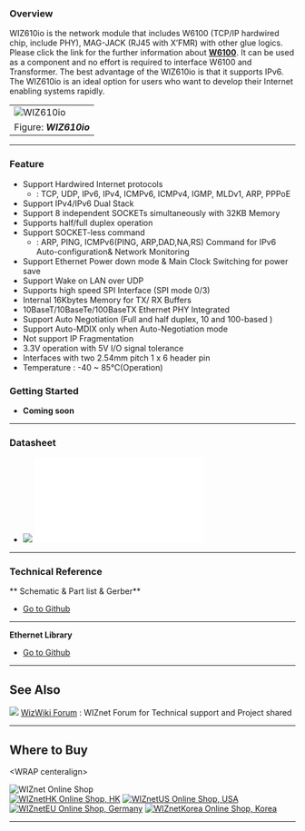 
### Overview

WIZ610io is the network module that includes W6100 (TCP/IP hardwired
chip, include PHY), MAG-JACK (RJ45 with X’FMR) with other glue logics.
Please click the link for the further information about
**[W6100]()**. It can be used as a component and
no effort is required to interface W6100 and Transformer. The best
advantage of the WIZ610io is that it supports IPv6. The WIZ610io is an
ideal option for users who want to develop their Internet enabling
systems rapidly.

|                                                   |
| ------------------------------------------------- |
| ![WIZ610io](/products/wiz610io/wiz610io_1.png%20) |
| Figure: ***WIZ610io***                            |

-----

### Feature

  - Support Hardwired Internet protocols
      - : TCP, UDP, IPv6, IPv4, ICMPv6, ICMPv4, IGMP, MLDv1, ARP, PPPoE
  - Support IPv4/IPv6 Dual Stack
  - Support 8 independent SOCKETs simultaneously with 32KB Memory
  - Supports half/full duplex operation
  - Support SOCKET-less command
      - : ARP, PING, ICMPv6(PING, ARP,DAD,NA,RS) Command for IPv6
        Auto-configuration& Network Monitoring
  - Support Ethernet Power down mode & Main Clock Switching for power
    save
  - Support Wake on LAN over UDP
  - Supports high speed SPI Interface (SPI mode 0/3)
  - Internal 16Kbytes Memory for TX/ RX Buffers
  - 10BaseT/10BaseTe/100BaseTX Ethernet PHY Integrated
  - Support Auto Negotiation (Full and half duplex, 10 and 100-based )
  - Support Auto-MDIX only when Auto-Negotiation mode
  - Not support IP Fragmentation
  - 3.3V operation with 5V I/O signal tolerance
  - Interfaces with two 2.54mm pitch 1 x 6 header pin
  - Temperature : -40 \~ 85℃(Operation)

### Getting Started

  - **Coming soon**

-----

### Datasheet

  - ![](/products/w5500/w5500_evb/icons/download.png)
    ![Download](/products/wiz610io/wiz610io_user_manual_v1.1.pdf) 

-----

### Technical Reference

\*\* Schematic & Part list & Gerber\*\*

  - [Go to
    Github](https://github.com/Wiznet/Hardware-Files-of-WIZnet/tree/master/05_Network_Module)

-----

**Ethernet Library**

  - [Go to Github](https://github.com/Wiznet/ioLibrary_Driver)

-----

## See Also

![](/products/w5500/w5500_evb/icons/link.png) [WizWiki
Forum](http://www.wizwiki.net/forum) : WIZnet Forum for Technical
support and Project shared

-----

## Where to Buy

\<WRAP centeralign\>

![WIZnet Online Shop](/products/w5500/buynow.png)  
[![WIZnetHK Online Shop,
HK](/products/w5500/w5500_evb/icons/dollar.png)](https://www.wiznet.hk/en/network-module/91-wiz610io.html)
[![WIZnetUS Online Shop,
USA](/products/w5500/w5500_evb/icons/dollar.png)](http://www.shopwiznet.com/)
[![WIZnetEU Online Shop,
Germany](/products/w5500/w5500_evb/icons/european-euro.png)](http://shop.wiznet.eu/)
[![WIZnetKorea Online Shop,
Korea](/products/w5500/w5500_evb/icons/won.png)](http://shop.wiznet.co.kr/)


-----
